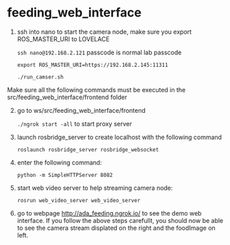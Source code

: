 # feeding_web_interface

1. ssh into nano to start the camera node, make sure you export ROS_MASTER_URI to LOVELACE

    ```ssh nano@192.168.2.121``` passcode is normal lab passcode
    
    ```export ROS_MASTER_URI=https://192.168.2.145:11311```
    
    ```./run_camser.sh```

Make sure all the following commands must be executed in the src/feeding_web_interface/frontend folder

2. go to ws/src/feeding_web_interface/frontend

    ```./ngrok start -all``` to start proxy server
3. launch rosbridge_server to create localhost with the following command

    ```roslaunch rosbridge_server rosbridge_websocket```
    
4. enter the following command:

    ```python -m SimpleHTTPServer 8082```
    
5. start web video server to help streaming camera node:

    ```rosrun web_video_server web_video_server```
    
6. go to webpage http://ada_feeding.ngrok.io/ to see the demo web interface. If you follow the above steps carefullt, you should now be able to see the camera stream displated on the right and the foodImage on left.
